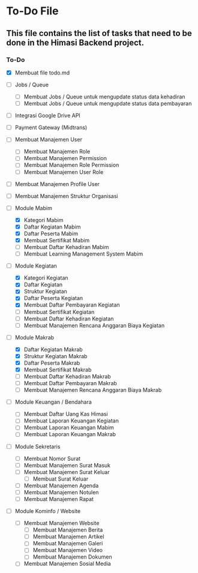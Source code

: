 # To-Do File

## This file contains the list of tasks that need to be done in the Himasi Backend project.

### To-Do

-   [x] Membuat file todo.md

-   [ ] Jobs / Queue

    -   [ ] Membuat Jobs / Queue untuk mengupdate status data kehadiran
    -   [ ] Membuat Jobs / Queue untuk mengupdate status data pembayaran

-   [ ] Integrasi Google Drive API
-   [ ] Payment Gateway (Midtrans)

-   [ ] Membuat Manajemen User

    -   [ ] Membuat Manajemen Role
    -   [ ] Membuat Manajemen Permission
    -   [ ] Membuat Manajemen Role Permission
    -   [ ] Membuat Manajemen User Role

-   [ ] Membuat Manajemen Profile User

-   [ ] Membuat Manajemen Struktur Organisasi

-   [ ] Module Mabim

    -   [x] Kategori Mabim
    -   [x] Daftar Kegiatan Mabim
    -   [x] Daftar Peserta Mabim
    -   [x] Membuat Sertifikat Mabim
    -   [ ] Membuat Daftar Kehadiran Mabim
    -   [ ] Membuat Learning Management System Mabim

-   [ ] Module Kegiatan

    -   [x] Kategori Kegiatan
    -   [x] Daftar Kegiatan
    -   [x] Struktur Kegiatan
    -   [x] Daftar Peserta Kegiatan
    -   [x] Membuat Daftar Pembayaran Kegiatan
    -   [ ] Membuat Sertifikat Kegiatan
    -   [ ] Membuat Daftar Kehadiran Kegiatan
    -   [ ] Membuat Manajemen Rencana Anggaran Biaya Kegiatan

-   [ ] Module Makrab

    -   [x] Daftar Kegiatan Makrab
    -   [x] Struktur Kegiatan Makrab
    -   [x] Daftar Peserta Makrab
    -   [x] Membuat Sertifikat Makrab
    -   [ ] Membuat Daftar Kehadiran Makrab
    -   [ ] Membuat Daftar Pembayaran Makrab
    -   [ ] Membuat Manajemen Rencana Anggaran Biaya Makrab

-   [ ] Module Keuangan / Bendahara

    -   [ ] Membuat Daftar Uang Kas Himasi
    -   [ ] Membuat Laporan Keuangan Kegiatan
    -   [ ] Membuat Laporan Keuangan Mabim
    -   [ ] Membuat Laporan Keuangan Makrab

-   [ ] Module Sekretaris

    -   [ ] Membuat Nomor Surat
    -   [ ] Membuat Manajemen Surat Masuk
    -   [ ] Membuat Manajemen Surat Keluar
        -   [ ] Membuat Surat Keluar
    -   [ ] Membuat Manajemen Agenda
    -   [ ] Membuat Manajemen Notulen
    -   [ ] Membuat Manajemen Rapat

-   [ ] Module Kominfo / Website
    -   [ ] Membuat Manajemen Website
        -   [ ] Membuat Manajemen Berita
        -   [ ] Membuat Manajemen Artikel
        -   [ ] Membuat Manajemen Galeri
        -   [ ] Membuat Manajemen Video
        -   [ ] Membuat Manajemen Dokumen
    -   [ ] Membuat Manajemen Sosial Media
